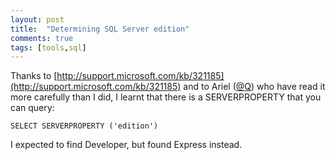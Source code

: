 ```yaml
---
layout: post
title:  "Determining SQL Server edition"
comments: true
tags: [tools,sql]
---
```



Thanks to [http://support.microsoft.com/kb/321185](http://support.microsoft.com/kb/321185) and to Ariel ([@Q](https://twitter.com/#!/q)) who have read it more carefully than I did, I learnt that there is a SERVERPROPERTY that you can query:

```
SELECT SERVERPROPERTY ('edition')
```



I expected to find Developer, but found Express instead.

